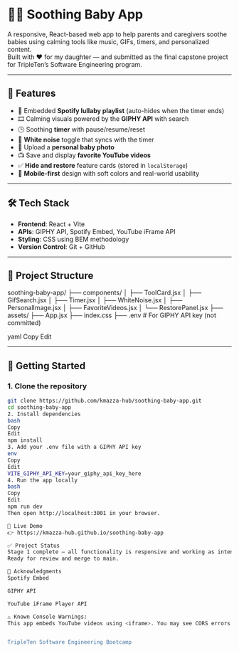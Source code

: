 # 👶🎵 Soothing Baby App

A responsive, React-based web app to help parents and caregivers soothe babies using calming tools like music, GIFs, timers, and personalized content.  
Built with ❤️ for my daughter — and submitted as the final capstone project for TripleTen’s Software Engineering program.

---

## 🌟 Features

- 🎵 Embedded **Spotify lullaby playlist** (auto-hides when the timer ends)
- 🎞️ Calming visuals powered by the **GIPHY API** with search
- 🕒 Soothing **timer** with pause/resume/reset
- 🔁 **White noise** toggle that syncs with the timer
- 📸 Upload a **personal baby photo**
- 📺 Save and display **favorite YouTube videos**
- ✅ **Hide and restore** feature cards (stored in `localStorage`)
- 📱 **Mobile-first** design with soft colors and real-world usability

---

## 🛠️ Tech Stack

- **Frontend**: React + Vite
- **APIs**: GIPHY API, Spotify Embed, YouTube iFrame API
- **Styling**: CSS using BEM methodology
- **Version Control**: Git + GitHub

---

## 📁 Project Structure

soothing-baby-app/
├── components/
│ ├── ToolCard.jsx
│ ├── GifSearch.jsx
│ ├── Timer.jsx
│ ├── WhiteNoise.jsx
│ ├── PersonalImage.jsx
│ ├── FavoriteVideos.jsx
│ └── RestorePanel.jsx
├── assets/
├── App.jsx
├── index.css
├── .env # For GIPHY API key (not committed)

yaml
Copy
Edit

---

## 🚀 Getting Started

### 1. Clone the repository

```bash
git clone https://github.com/kmazza-hub/soothing-baby-app.git
cd soothing-baby-app
2. Install dependencies
bash
Copy
Edit
npm install
3. Add your .env file with a GIPHY API key
env
Copy
Edit
VITE_GIPHY_API_KEY=your_giphy_api_key_here
4. Run the app locally
bash
Copy
Edit
npm run dev
Then open http://localhost:3001 in your browser.

🔗 Live Demo
👉 https://kmazza-hub.github.io/soothing-baby-app

✅ Project Status
Stage 1 complete — all functionality is responsive and working as intended.
Ready for review and merge to main.

🙌 Acknowledgments
Spotify Embed

GIPHY API

YouTube iFrame Player API

⚠️ Known Console Warnings:
This app embeds YouTube videos using <iframe>. You may see CORS errors in the console related to `googleads.g.doubleclick.net`. These originate from YouTube's internal ad scripts and do not affect functionality or user experience.


TripleTen Software Engineering Bootcamp